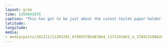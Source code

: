 ```yaml
---
layout: gram
time: 1356641875
caption: "This has got to be just about the cutest toilet paper holder I've ever seen."
latitude: 
longitude: 
media:
- media/posts/201212/11203291_879055705487064_1371241861_n_17842329862000351.jpg
---
```

